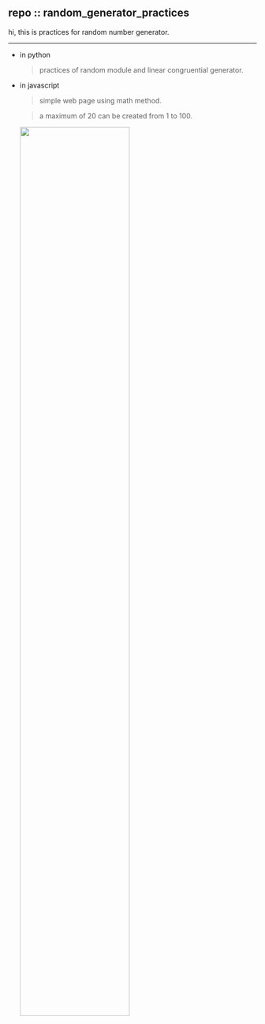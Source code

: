 ## repo :: random_generator_practices

hi, this is practices for random number generator.  

---

* in python   
   > practices of random module and linear congruential generator.   


* in javascript   
   > simple web page using math method.   

   > a maximum of 20 can be created from 1 to 100.   
   
   <img width="68%" src="https://user-images.githubusercontent.com/122263006/225296176-dcc5a9b2-41cb-4b99-9ce4-2ea80f3561f0.gif">    
